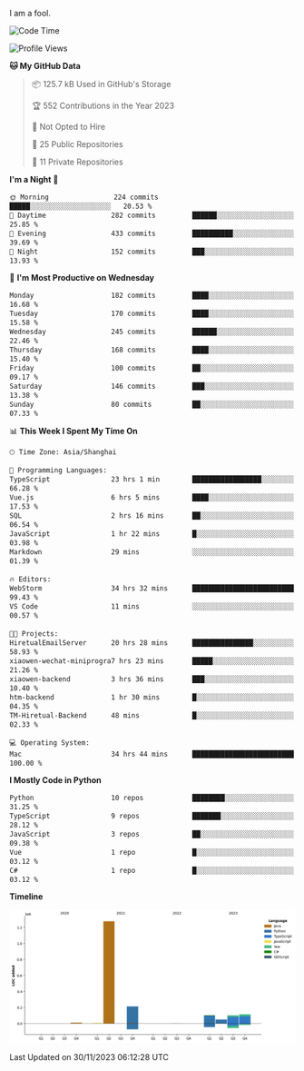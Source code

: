 I am a fool.

<!--START_SECTION:waka-->
![Code Time](http://img.shields.io/badge/Code%20Time-946%20hrs%2038%20mins-blue)

![Profile Views](http://img.shields.io/badge/Profile%20Views-26-blue)

**🐱 My GitHub Data** 

> 📦 125.7 kB Used in GitHub's Storage 
 > 
> 🏆 552 Contributions in the Year 2023
 > 
> 🚫 Not Opted to Hire
 > 
> 📜 25 Public Repositories 
 > 
> 🔑 11 Private Repositories 
 > 
**I'm a Night 🦉** 

```text
🌞 Morning                224 commits         █████░░░░░░░░░░░░░░░░░░░░   20.53 % 
🌆 Daytime                282 commits         ██████░░░░░░░░░░░░░░░░░░░   25.85 % 
🌃 Evening                433 commits         ██████████░░░░░░░░░░░░░░░   39.69 % 
🌙 Night                  152 commits         ███░░░░░░░░░░░░░░░░░░░░░░   13.93 % 
```
📅 **I'm Most Productive on Wednesday** 

```text
Monday                   182 commits         ████░░░░░░░░░░░░░░░░░░░░░   16.68 % 
Tuesday                  170 commits         ████░░░░░░░░░░░░░░░░░░░░░   15.58 % 
Wednesday                245 commits         ██████░░░░░░░░░░░░░░░░░░░   22.46 % 
Thursday                 168 commits         ████░░░░░░░░░░░░░░░░░░░░░   15.40 % 
Friday                   100 commits         ██░░░░░░░░░░░░░░░░░░░░░░░   09.17 % 
Saturday                 146 commits         ███░░░░░░░░░░░░░░░░░░░░░░   13.38 % 
Sunday                   80 commits          ██░░░░░░░░░░░░░░░░░░░░░░░   07.33 % 
```


📊 **This Week I Spent My Time On** 

```text
🕑︎ Time Zone: Asia/Shanghai

💬 Programming Languages: 
TypeScript               23 hrs 1 min        █████████████████░░░░░░░░   66.28 % 
Vue.js                   6 hrs 5 mins        ████░░░░░░░░░░░░░░░░░░░░░   17.53 % 
SQL                      2 hrs 16 mins       ██░░░░░░░░░░░░░░░░░░░░░░░   06.54 % 
JavaScript               1 hr 22 mins        █░░░░░░░░░░░░░░░░░░░░░░░░   03.98 % 
Markdown                 29 mins             ░░░░░░░░░░░░░░░░░░░░░░░░░   01.39 % 

🔥 Editors: 
WebStorm                 34 hrs 32 mins      █████████████████████████   99.43 % 
VS Code                  11 mins             ░░░░░░░░░░░░░░░░░░░░░░░░░   00.57 % 

🐱‍💻 Projects: 
HiretualEmailServer      20 hrs 28 mins      ███████████████░░░░░░░░░░   58.93 % 
xiaowen-wechat-miniprogra7 hrs 23 mins       █████░░░░░░░░░░░░░░░░░░░░   21.26 % 
xiaowen-backend          3 hrs 36 mins       ███░░░░░░░░░░░░░░░░░░░░░░   10.40 % 
htm-backend              1 hr 30 mins        █░░░░░░░░░░░░░░░░░░░░░░░░   04.35 % 
TM-Hiretual-Backend      48 mins             █░░░░░░░░░░░░░░░░░░░░░░░░   02.33 % 

💻 Operating System: 
Mac                      34 hrs 44 mins      █████████████████████████   100.00 % 
```

**I Mostly Code in Python** 

```text
Python                   10 repos            ████████░░░░░░░░░░░░░░░░░   31.25 % 
TypeScript               9 repos             ███████░░░░░░░░░░░░░░░░░░   28.12 % 
JavaScript               3 repos             ██░░░░░░░░░░░░░░░░░░░░░░░   09.38 % 
Vue                      1 repo              █░░░░░░░░░░░░░░░░░░░░░░░░   03.12 % 
C#                       1 repo              █░░░░░░░░░░░░░░░░░░░░░░░░   03.12 % 
```



**Timeline**

![Lines of Code chart](https://raw.githubusercontent.com/VeejaLiu/VeejaLiu/master/assets/bar_graph.png)


 Last Updated on 30/11/2023 06:12:28 UTC
<!--END_SECTION:waka-->
